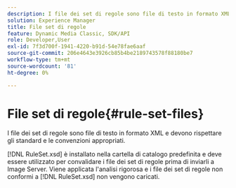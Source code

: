 ```yaml
---
description: I file dei set di regole sono file di testo in formato XML e devono rispettare gli standard e le convenzioni appropriati.
solution: Experience Manager
title: File set di regole
feature: Dynamic Media Classic, SDK/API
role: Developer,User
exl-id: 7f3d700f-1941-4220-b91d-54e78fae6aaf
source-git-commit: 206e4643e3926cb85b4be2189743578f88180be7
workflow-type: tm+mt
source-wordcount: '81'
ht-degree: 0%

---
```


# File set di regole{#rule-set-files}

I file dei set di regole sono file di testo in formato XML e devono rispettare gli standard e le convenzioni appropriati.

[!DNL RuleSet.xsd] è installato nella cartella di catalogo predefinita e deve essere utilizzato per convalidare i file dei set di regole prima di inviarli a Image Server. Viene applicata l&#39;analisi rigorosa e i file dei set di regole non conformi a [!DNL RuleSet.xsd] non vengono caricati.

